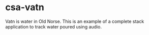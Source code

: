 # csa-vatn
Vatn is water in Old Norse. This is an example of a complete stack application to track water poured using audio.



